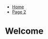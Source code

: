 <ul class="breadcrumb">
  <li><a href="https://github.com/Doggo1/GIForJIF/edit/master/index.md">Home</a></li>
  <li><a href="https://doggo1.github.io/GIForJIF/page2.html">Page 2</a></li>
</ul>


<H1>Welcome</H1>
